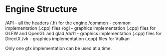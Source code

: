 # Engine Structure

/API - all the headers (.h) for the engine
/common - common implementation (.cpp) files
/ogl - graphics implementation (.cpp) files for GLFW and OpenGL and glad
/dx11 - graphics implementation (.cpp) files for DirectX
/vk - graphics implementation (.cpp) files for Vulkan

Only one gfx implementation can be used at a time.
